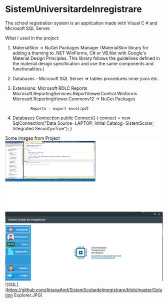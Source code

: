 # SistemUniversitardeInregistrare
The school registration system is an application made with Visual C # and Microsoft SQL Server.


What I used in the project:

1. MaterialSkin -> NuGet Packages Manager (MaterialSkin library for adding a theming to .NET WinForms, C# or VB.Net with Google's Material Design Principles. This library follows the guidelines defined in the material design specification and use the same components and functionalities.)
2. Databases - Microsoft SQL Server => tables
                                       procedures
                                       inner joins etc.
3. Extensions: Microsoft RDLC Reports
               Microsoft.ReportingServices.ReportViewerControl.Winforms
               Microsoft.ReportingViewer.Commonv12 -> NuGet Packages
               
               Reports - export excel/pdf
               
               
4. Databases Connection
 public Connect()
        {
            connect = new SqlConnection("Data Source=LAPTOP; Initial Catalog=SistemScolar; Integrated Security=True");
        }


Some images from Project
![SQL](https://github.com/ArianaAnd/SistemScolardeInregistrare/blob/master/SQL.png)
![SQL](https://github.com/ArianaAnd/SistemScolardeInregistrare/blob/master/FormsJPG.JPG)
![SQL](https://github.com/ArianaAnd/SistemScolardeInregistrare/blob/master/Solution Explorer.JPG)
